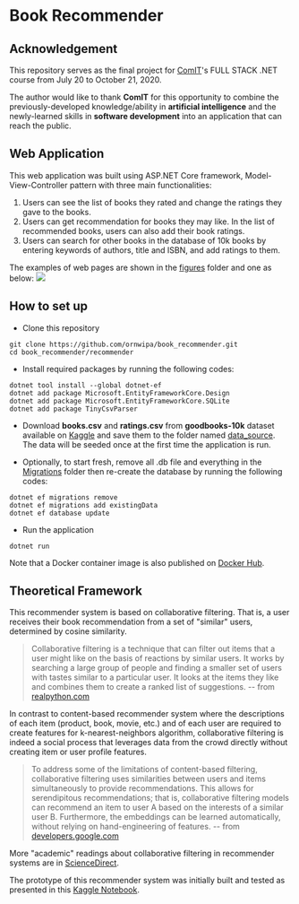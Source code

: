 # Book Recommender

## Acknowledgement

This repository serves as the final project for [ComIT](https://www.comit.org/)'s FULL STACK .NET course from July 20 to October 21, 2020.

The author would like to thank **ComIT** for this opportunity to combine the previously-developed knowledge/ability in **artificial intelligence** and the newly-learned skills in **software development** into an application that can reach the public.

## Web Application

This web application was built using ASP.NET Core framework, Model-View-Controller pattern with three main functionalities:
1. Users can see the list of books they rated and change the ratings they gave to the books.
2. Users can get recommendation for books they may like. In the list of recommended books, users can also add their book ratings.
3. Users can search for other books in the database of 10k books by entering keywords of authors, title and ISBN, and add ratings to them.

The examples of web pages are shown in the [figures](https://github.com/ornwipa/book_recommender/tree/master/figures) folder and one as below:
![](https://github.com/ornwipa/book_recommender/blob/master/figures/rated.png)

## How to set up

- Clone this repository
```
git clone https://github.com/ornwipa/book_recommender.git
cd book_recommender/recommender
```

- Install required packages by running the following codes:
```
dotnet tool install --global dotnet-ef
dotnet add package Microsoft.EntityFrameworkCore.Design
dotnet add package Microsoft.EntityFrameworkCore.SQLite
dotnet add package TinyCsvParser
```

- Download **books.csv** and **ratings.csv** from **goodbooks-10k** dataset available on [Kaggle](https://www.kaggle.com/zygmunt/goodbooks-10k) and save them to the folder named [data_source](https://github.com/ornwipa/book_recommender/tree/master/data_source). The data will be seeded once at the first time the application is run.

- Optionally, to start fresh, remove all .db file and everything in the [Migrations](https://github.com/ornwipa/book_recommender/tree/master/recommender/Migrations) folder then re-create the database by running the following codes:
```
dotnet ef migrations remove
dotnet ef migrations add existingData
dotnet ef database update
```

- Run the application
```
dotnet run
```

Note that a Docker container image is also published on [Docker Hub](https://hub.docker.com/repository/docker/ornwipa/book_recommender).

## Theoretical Framework

This recommender system is based on collaborative filtering. That is, a user receives their book recommendation from a set of "similar" users, determined by cosine similarity.

> Collaborative filtering is a technique that can filter out items that a user might like on the basis of reactions by similar users. It works by searching a large group of people and finding a smaller set of users with tastes similar to a particular user. It looks at the items they like and combines them to create a ranked list of suggestions. 
>-- from [realpython.com](https://realpython.com/build-recommendation-engine-collaborative-filtering/#reader-comments)

In contrast to content-based recommender system where the descriptions of each item (product, book, movie, etc.) and of each user are required to create features for k-nearest-neighbors algorithm, collaborative filtering is indeed a social process that leverages data from the crowd directly without creating item or user profile features. 

> To address some of the limitations of content-based filtering, collaborative filtering uses similarities between users and items simultaneously to provide recommendations. This allows for serendipitous recommendations; that is, collaborative filtering models can recommend an item to user A based on the interests of a similar user B. Furthermore, the embeddings can be learned automatically, without relying on hand-engineering of features. 
>-- from [developers.google.com](https://developers.google.com/machine-learning/recommendation/collaborative/basics)

More "academic" readings about collaborative filtering in recommender systems are in [ScienceDirect](https://www.sciencedirect.com/topics/computer-science/collaborative-filtering).

The prototype of this recommender system was initially built and tested as presented in this [Kaggle Notebook](https://www.kaggle.com/ornwipathamsuwan/book-recommender-using-collaborative-filtering).
